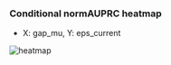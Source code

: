 ### Conditional normAUPRC heatmap

- X: gap_mu, Y: eps_current

![heatmap](/home/elicer/project_0814_2/results/20250817-124952/holdout/conditional_heatmap_gap_mu_vs_eps_current.png)
